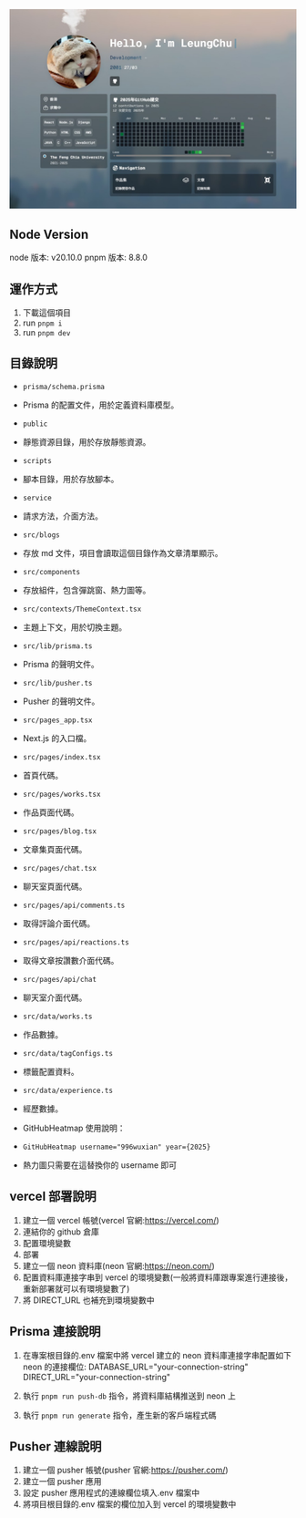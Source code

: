 <p align="center"><img src="/public/images/work.jpg" /></p>

## Node Version

node 版本: v20.10.0
pnpm 版本: 8.8.0

## 運作方式

1. 下載這個項目
2. run `pnpm i`
3. run `pnpm dev`

## 目錄說明

- `prisma/schema.prisma`

 - Prisma 的配置文件，用於定義資料庫模型。

- `public`

 - 靜態資源目錄，用於存放靜態資源。

- `scripts`

 - 腳本目錄，用於存放腳本。

- `service`

 - 請求方法，介面方法。

- `src/blogs`

 - 存放 md 文件，項目會讀取這個目錄作為文章清單顯示。

- `src/components`

 - 存放組件，包含彈跳窗、熱力圖等。

- `src/contexts/ThemeContext.tsx`

 - 主題上下文，用於切換主題。

- `src/lib/prisma.ts`

 - Prisma 的聲明文件。

- `src/lib/pusher.ts`

 - Pusher 的聲明文件。

- `src/pages_app.tsx`

 - Next.js 的入口檔。

- `src/pages/index.tsx`

 - 首頁代碼。

- `src/pages/works.tsx`

 - 作品頁面代碼。

- `src/pages/blog.tsx`

 - 文章集頁面代碼。

- `src/pages/chat.tsx`

 - 聊天室頁面代碼。

- `src/pages/api/comments.ts`

 - 取得評論介面代碼。

- `src/pages/api/reactions.ts`

 - 取得文章按讚數介面代碼。

- `src/pages/api/chat`

 - 聊天室介面代碼。

- `src/data/works.ts`

 - 作品數據。

- `src/data/tagConfigs.ts`

 - 標籤配置資料。

- `src/data/experience.ts`

 - 經歷數據。

- GitHubHeatmap 使用說明：
 - `GitHubHeatmap username="996wuxian" year={2025}`
 - 熱力圖只需要在這替換你的 username 即可

## vercel 部署說明

1. 建立一個 vercel 帳號(vercel 官網:https://vercel.com/)
2. 連結你的 github 倉庫
3. 配置環境變數
4. 部署
5. 建立一個 neon 資料庫(neon 官網:https://neon.com/)
6. 配置資料庫連接字串到 vercel 的環境變數(一般將資料庫跟專案進行連接後，重新部署就可以有環境變數了)
7. 將 DIRECT_URL 也補充到環境變數中

## Prisma 連接說明

1. 在專案根目錄的.env 檔案中將 vercel 建立的 neon 資料庫連接字串配置如下 neon 的連接欄位:
 DATABASE_URL="your-connection-string"
 DIRECT_URL="your-connection-string"

2. 執行 `pnpm run push-db` 指令，將資料庫結構推送到 neon 上
3. 執行 `pnpm run generate` 指令，產生新的客戶端程式碼

## Pusher 連線說明

1. 建立一個 pusher 帳號(pusher 官網:https://pusher.com/)
2. 建立一個 pusher 應用
3. 設定 pusher 應用程式的連線欄位填入.env 檔案中
4. 將項目根目錄的.env 檔案的欄位加入到 vercel 的環境變數中
